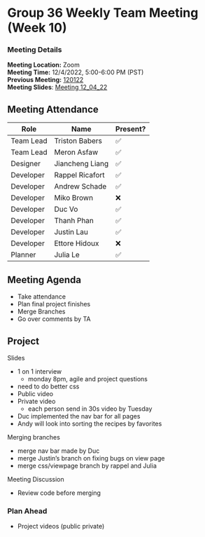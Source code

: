 # Group 36 Weekly Team Meeting (Week 10)
### Meeting Details
**Meeting Location:** Zoom  
**Meeting Time:** 12/4/2022, 5:00-6:00 PM (PST)  
**Previous Meeting:** [120122](https://github.com/cse110-sp21-group36/cse110-sp21-group36/blob/main/admin/meetings/12122-Week10.md)  
**Meeting Slides**: [Meeting 12_04_22](https://github.com/cse110-sp21-group36/cse110-sp21-group36/blob/main/admin/meeting%20slides/Group%2036%20Meeting%2012_4_22.pdf)  

## Meeting Attendance
| Role | Name | Present? |
| --- | --- | --- |
| Team Lead | Triston Babers |✅|
| Team Lead | Meron Asfaw |✅|
| Designer | Jiancheng Liang |✅|
| Developer | Rappel Ricafort |✅|
| Developer | Andrew Schade |✅|
| Developer | Miko Brown |❌|
| Developer | Duc Vo |✅|
| Developer | Thanh Phan |✅|
| Developer | Justin Lau |✅|
| Developer | Ettore Hidoux |❌|
| Planner | Julia Le |✅|

## Meeting Agenda
- Take attendance
- Plan final project finishes
- Merge Branches 
- Go over comments by TA 

## Project
Slides 
- 1 on 1 interview
    - monday 8pm, agile and project questions 
- need to do better css 
- Public video 
- Private video 
    - each person send in 30s video by Tuesday 
- Duc implemented the nav bar for all pages 
- Andy will look into sorting the recipes by favorites 

Merging branches 
- merge nav bar made by Duc
- merge Justin’s branch on fixing bugs on view page 
- merge css/viewpage branch by rappel and Julia 

Meeting Discussion
- Review code before merging

### Plan Ahead 
- Project videos (public private) 

